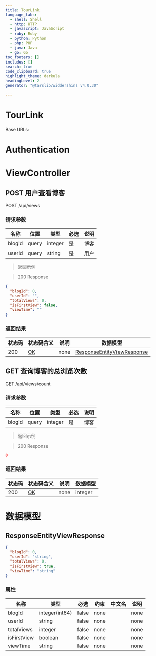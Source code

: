 ```yaml
---
title: TourLink
language_tabs:
  - shell: Shell
  - http: HTTP
  - javascript: JavaScript
  - ruby: Ruby
  - python: Python
  - php: PHP
  - java: Java
  - go: Go
toc_footers: []
includes: []
search: true
code_clipboard: true
highlight_theme: darkula
headingLevel: 2
generator: "@tarslib/widdershins v4.0.30"

---
```


# TourLink

Base URLs:

# Authentication

# ViewController

## POST 用户查看博客

POST /api/views

### 请求参数

|名称|位置|类型|必选|说明|
|---|---|---|---|---|
|blogId|query|integer| 是 |博客|
|userId|query|string| 是 |用户|

> 返回示例

> 200 Response

```json
{
  "blogId": 0,
  "userId": "",
  "totalViews": 0,
  "isFirstView": false,
  "viewTime": ""
}
```

### 返回结果

|状态码|状态码含义|说明|数据模型|
|---|---|---|---|
|200|[OK](https://tools.ietf.org/html/rfc7231#section-6.3.1)|none|[ResponseEntityViewResponse](#schemaresponseentityviewresponse)|

## GET 查询博客的总浏览次数

GET /api/views/count

### 请求参数

|名称|位置|类型|必选|说明|
|---|---|---|---|---|
|blogId|query|integer| 是 |博客|

> 返回示例

> 200 Response

```json
0
```

### 返回结果

|状态码|状态码含义|说明|数据模型|
|---|---|---|---|
|200|[OK](https://tools.ietf.org/html/rfc7231#section-6.3.1)|none|integer|

# 数据模型

<h2 id="tocS_ResponseEntityViewResponse">ResponseEntityViewResponse</h2>

<a id="schemaresponseentityviewresponse"></a>
<a id="schema_ResponseEntityViewResponse"></a>
<a id="tocSresponseentityviewresponse"></a>
<a id="tocsresponseentityviewresponse"></a>

```json
{
  "blogId": 0,
  "userId": "string",
  "totalViews": 0,
  "isFirstView": true,
  "viewTime": "string"
}

```

### 属性

|名称|类型|必选|约束|中文名|说明|
|---|---|---|---|---|---|
|blogId|integer(int64)|false|none||none|
|userId|string|false|none||none|
|totalViews|integer|false|none||none|
|isFirstView|boolean|false|none||none|
|viewTime|string|false|none||none|

